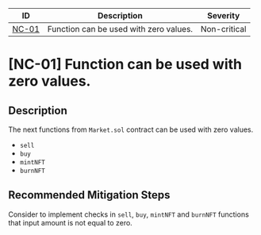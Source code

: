 | ID | Description | Severity |
| :-: | - | :-: |
| [NC-01](#nc-01-function-can-be-used-with-zero-values)| Function can be used with zero values. | Non-critical |


# [NC-01] Function can be used with zero values.

## Description
The next functions from `Market.sol` contract can be used with zero values.
- `sell`
- `buy`
- `mintNFT`
- `burnNFT`

## Recommended Mitigation Steps
Consider to implement checks in `sell`, `buy`, `mintNFT` and `burnNFT` functions that input amount is not equal to zero.


